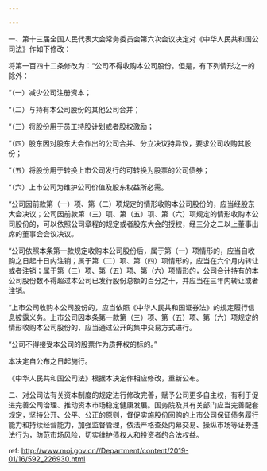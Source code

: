 ```yaml
---

---
```


一、第十三届全国人民代表大会常务委员会第六次会议决定对《中华人民共和国公司法》作如下修改：

将第一百四十二条修改为：“公司不得收购本公司股份。但是，有下列情形之一的除外：

“（一）减少公司注册资本；

“（二）与持有本公司股份的其他公司合并；

“（三）将股份用于员工持股计划或者股权激励；

“（四）股东因对股东大会作出的公司合并、分立决议持异议，要求公司收购其股份；

“（五）将股份用于转换上市公司发行的可转换为股票的公司债券；

“（六）上市公司为维护公司价值及股东权益所必需。

“公司因前款第（一）项、第（二）项规定的情形收购本公司股份的，应当经股东大会决议；公司因前款第（三）项、第（五）项、第（六）项规定的情形收购本公司股份的，可以依照公司章程的规定或者股东大会的授权，经三分之二以上董事出席的董事会会议决议。

“公司依照本条第一款规定收购本公司股份后，属于第（一）项情形的，应当自收购之日起十日内注销；属于第（二）项、第（四）项情形的，应当在六个月内转让或者注销；属于第（三）项、第（五）项、第（六）项情形的，公司合计持有的本公司股份数不得超过本公司已发行股份总额的百分之十，并应当在三年内转让或者注销。

“上市公司收购本公司股份的，应当依照《中华人民共和国证券法》的规定履行信息披露义务。上市公司因本条第一款第（三）项、第（五）项、第（六）项规定的情形收购本公司股份的，应当通过公开的集中交易方式进行。

“公司不得接受本公司的股票作为质押权的标的。”

本决定自公布之日起施行。

《中华人民共和国公司法》根据本决定作相应修改，重新公布。

二、对公司法有关资本制度的规定进行修改完善，赋予公司更多自主权，有利于促进完善公司治理、推动资本市场稳定健康发展。国务院及其有关部门应当完善配套规定，坚持公开、公平、公正的原则，督促实施股份回购的上市公司保证债务履行能力和持续经营能力，加强监督管理，依法严格查处内幕交易、操纵市场等证券违法行为，防范市场风险，切实维护债权人和投资者的合法权益。

 ref: <http://www.moj.gov.cn//Department/content/2019-01/16/592_226930.html>